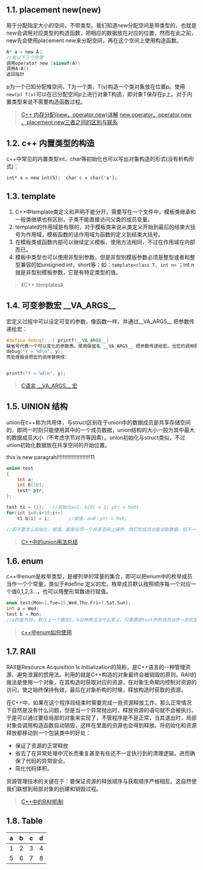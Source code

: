 ## 1.1. placement new(new)
用于分配指定大小的空间，不带类型。我们知道new分配空间是带类型的，也就是new会调用对应类型的构造函数，把相应的数据放在对应的位置，然而在此之前，new先会使用placement new来分配空间，再在这个空间上使用构造函数。
```c
A* a = new A；
//有以下三个步骤
调用operator new (sizeof(A))
调用A:A()
返回指针
```
p为一个已知分配堆空间，T为一个类，T(v)构造一个类对象放在位置p。使用`new(p) T(v)`可以在已分配空间p上进行对象T构造，即对象T保存在p上。对于内置类型来说不需要构造函数过程。
>[ C++ 内存分配(new，operator new)详解](http://blog.csdn.net/wudaijun/article/details/9273339)
>[new operator、operator new 、placement new三者之间的区别与联系](http://blog.csdn.net/pfgmylove/article/details/8234360)

## 1.2. c++ 内置类型的构造
c++中常见的内置类型int，char等初始化也可以写出对象构造的形式(没有析构形式)：

`int* a = new int(5);  char c = char('a');`

## 1.3. template
1. C++中template类定义和声明不能分开，需要写在一个文件中，模板类继承和一般类继承也有区别，子类不能直接访问父类的成员变量。
2. template的作用域是有限的，对于模板类来说从类定义开始到最后的结束大括号为作用域，模板函数的话作用域为函数的定义到结束大括号。
3. 在模板类或函数内部可以继续定义模板，使用方法相同，不过在作用域在内部而已。
4. 模板中类型也可以使用非型别参数，但是非型别模版参数必须是整型或者和整型兼容的如unsigned int，short等；如：`template<class T, int n>` ；int n 就是非型别模板参数，它是有特定类型的值。

>《C++ templates》

## 1.4. 可变参数宏  \_\_VA_ARGS\_\_
宏定义过程中可以设定可变的参数，像函数一样，并通过__VA_ARGS__ 把参数传递给宏：

```c++
#define debug(...) printf(__VA_ARGS__)
缺省号代表一个可以变化的参数表。使用保留名 __VA_ARGS__ 把参数传递给宏。当宏的调用展开时，实际的参数就传递给 printf()了。例如: 
debug("Y = %d\n", y);
而处理器会把宏的调用替换成: 


printf("Y = %d\n", y);
```
>[C语言 \_\_VA_ARGS\_\_ 宏](http://www.cnblogs.com/alexshi/archive/2012/03/09/2388453.html)

## 1.5. UINION 结构
union在c++称为共用体，与struct区别在于union中的数据成员是共享存储空间的，即同一时刻只能使用其中的一个成员数据，union结构的大小一般为其中最大的数据成员大小（不考虑字节对齐等因素）。union初始化与struct类似，不过union初始化数据放在共享空间的开始位置。


this is new paragrah!!!!!!!!!!!!!!!!!!!!!!11



```c
union test
{
    int a;
    int b[10];
    test* ptr;
};

test t1 = {1};   //初始化a=1; b[0] = 1; ptr = 0x01
for(int i=0;i<10;i++)
    t1.b[i] = i;       //赋值，a=0；ptr = 0x0;

//即不管怎么初始化，赋值，都是在同一个共享空间上操作，其它的成员也能读取数据，但不一定正确；
```
>[C++中的union用法总结](http://www.jb51.net/article/56009.htm)
## 1.6. enum
c++中enum是枚举类型，是被列举的常量的集合，即可以把enum中的枚举成员当作一个个常量，类似于#define 定义的宏。枚举成员默认按照顺序每一个对应一个值0,1,2,3...，也可以用整形常数进行赋值。
```c
enum test{Mon=1,Tue=15,Wed,Thu,Fri=7,Sat,Sun};
int a = Wed;
test b = Mon;
//a的值为16，默认上一个数加1，b这种用法没什么意义。只需要把test中的成员当作一些宏定义就行了：#define Mon 1 ...
```
>[c++中enum如何使用](http://www.cnblogs.com/dabaopku/archive/2010/04/21/1717331.html)


## 1.7. RAII
RAII是Resource Acquisition Is Initialization的简称，是C++语言的一种管理资源、避免泄漏的惯用法。利用的就是C++构造的对象最终会被销毁的原则。RAII的做法是使用一个对象，在其构造时获取对应的资源，在对象生命期内控制对资源的访问，使之始终保持有效，最后在对象析构的时候，释放构造时获取的资源。

在C++中，如果在这个程序段结束时需要完成一些资源释放工作，那么正常情况下自然是没有什么问题，但是当一个异常抛出时，释放资源的语句就不会被执行。于是可以通过要给局部的对象来实现了，不管程序是不是正常，当其退出时，局部对象会调用构造函数自动销毁，这样在里面的资源也会得到释放。将初始化和资源释放都移动到一个包装类中的好处：
- 保证了资源的正常释放
- 省去了在异常处理中冗长而重复甚至有些还不一定执行到的清理逻辑，进而确保了代码的异常安全。
- 简化代码体积。

资源管理技术的关键在于：要保证资源的释放顺序与获取顺序严格相反。这自然使我们联想到局部对象的创建和销毁过程。

>[C++中的RAII机制](http://www.jellythink.com/archives/101)

## 1.8. Table
|a|b|c|d|
|-|-|-|-|
|1|2|3|4|
|5|6|7|8|

